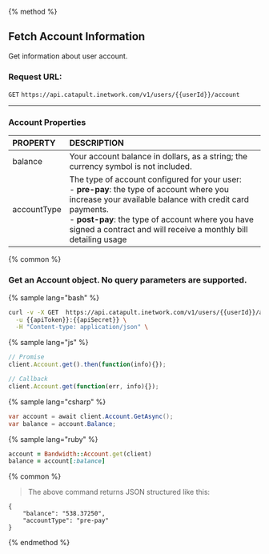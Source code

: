 {% method %}
## Fetch Account Information
Get information about user account.

### Request URL:

<code class="get">GET</code> `https://api.catapult.inetwork.com/v1/users/{{userId}}/account`

---

### Account Properties
| PROPERTY    | DESCRIPTION                                                                                                                                                                                                                                                                          |
|:------------|:-------------------------------------------------------------------------------------------------------------------------------------------------------------------------------------------------------------------------------------------------------------------------------------|
| balance     | Your account balance in dollars, as a string; the currency symbol is not included.                                                                                                                                                                                                   |
| accountType | The type of account configured for your user:<br>  - **pre-pay**: the type of account where you increase your available balance with credit card payments. <br> - **post-pay**: the type of account where you have signed a contract and will receive a monthly bill detailing usage |


{% common %}
### Get an Account object. No query parameters are supported.

{% sample lang="bash" %}

```bash
curl -v -X GET  https://api.catapult.inetwork.com/v1/users/{{userId}}/account \
  -u {{apiToken}}:{{apiSecret}} \
  -H "Content-type: application/json" \
```
{% sample lang="js" %}


```javascript
// Promise
client.Account.get().then(function(info){});

// Callback
client.Account.get(function(err, info){});
```

{% sample lang="csharp" %}

```csharp
var account = await client.Account.GetAsync();
var balance = account.Balance;
```

{% sample lang="ruby" %}

```ruby
account = Bandwidth::Account.get(client)
balance = account[:balance]
```
{% common %}

>The above command returns JSON structured like this:

```
{
	"balance": "538.37250",
	"accountType": "pre-pay"
}
```

{% endmethod %}
